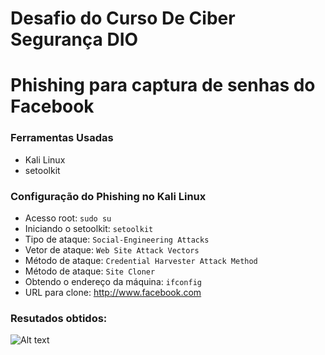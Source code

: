 # Desafio do Curso De Ciber Segurança DIO
# Phishing para captura de senhas do Facebook

### Ferramentas Usadas 

- Kali Linux
- setoolkit

### Configuração do Phishing no Kali Linux

- Acesso root: ``` sudo su ```
- Iniciando o setoolkit: ``` setoolkit ```
- Tipo de ataque: ``` Social-Engineering Attacks ```
- Vetor de ataque: ``` Web Site Attack Vectors ```
- Método de ataque: ```Credential Harvester Attack Method ```
- Método de ataque: ``` Site Cloner ```
- Obtendo o endereço da máquina: ``` ifconfig ```
- URL para clone: http://www.facebook.com

### Resutados obtidos:

![Alt text](./passwd.png "Optional title")
